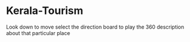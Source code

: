 # Kerala-Tourism

Look down to move 
select the direction board to play the 360 description about that particular place
